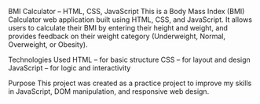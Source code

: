  BMI Calculator – HTML, CSS, JavaScript
This is a Body Mass Index (BMI) Calculator web application built using HTML, CSS, and JavaScript. It allows users to calculate their BMI by entering their height and weight, and provides feedback on their weight category (Underweight, Normal, Overweight, or Obesity).

Technologies Used
HTML – for basic structure
CSS – for layout and design
JavaScript – for logic and interactivity

Purpose
This project was created as a practice project to improve my skills in JavaScript, DOM manipulation, and responsive web design.

